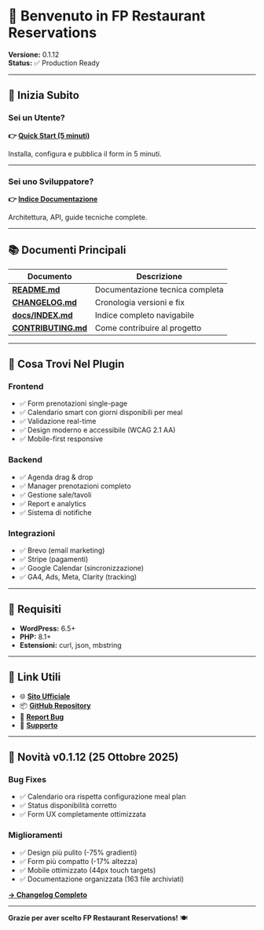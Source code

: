 # 👋 Benvenuto in FP Restaurant Reservations

**Versione:** 0.1.12  
**Status:** ✅ Production Ready

---

## 🚀 Inizia Subito

### Sei un **Utente**?
**👉 [Quick Start (5 minuti)](docs/user-guide/QUICK-START.md)**

Installa, configura e pubblica il form in 5 minuti.

---

### Sei uno **Sviluppatore**?
**👉 [Indice Documentazione](docs/INDEX.md)**

Architettura, API, guide tecniche complete.

---

## 📚 Documenti Principali

| Documento | Descrizione |
|-----------|-------------|
| **[README.md](README.md)** | Documentazione tecnica completa |
| **[CHANGELOG.md](CHANGELOG.md)** | Cronologia versioni e fix |
| **[docs/INDEX.md](docs/INDEX.md)** | Indice completo navigabile |
| **[CONTRIBUTING.md](CONTRIBUTING.md)** | Come contribuire al progetto |

---

## 🎯 Cosa Trovi Nel Plugin

### Frontend
- ✅ Form prenotazioni single-page
- ✅ Calendario smart con giorni disponibili per meal
- ✅ Validazione real-time
- ✅ Design moderno e accessibile (WCAG 2.1 AA)
- ✅ Mobile-first responsive

### Backend  
- ✅ Agenda drag & drop
- ✅ Manager prenotazioni completo
- ✅ Gestione sale/tavoli
- ✅ Report e analytics
- ✅ Sistema di notifiche

### Integrazioni
- ✅ Brevo (email marketing)
- ✅ Stripe (pagamenti)
- ✅ Google Calendar (sincronizzazione)
- ✅ GA4, Ads, Meta, Clarity (tracking)

---

## 🔧 Requisiti

- **WordPress:** 6.5+
- **PHP:** 8.1+
- **Estensioni:** curl, json, mbstring

---

## 📖 Link Utili

- 🌐 **[Sito Ufficiale](https://francescopasseri.com/projects/fp-restaurant-reservations)**
- 📦 **[GitHub Repository](https://github.com/franpass87/FP-Restaurant-Reservations)**
- 🐛 **[Report Bug](https://github.com/franpass87/FP-Restaurant-Reservations/issues)**
- 📧 **[Supporto](mailto:info@francescopasseri.com)**

---

## 🎉 Novità v0.1.12 (25 Ottobre 2025)

### Bug Fixes
- ✅ Calendario ora rispetta configurazione meal plan
- ✅ Status disponibilità corretto
- ✅ Form UX completamente ottimizzata

### Miglioramenti
- ✅ Design più pulito (-75% gradienti)
- ✅ Form più compatto (-17% altezza)
- ✅ Mobile ottimizzato (44px touch targets)
- ✅ Documentazione organizzata (163 file archiviati)

**[→ Changelog Completo](CHANGELOG.md)**

---

**Grazie per aver scelto FP Restaurant Reservations!** 🍽️


